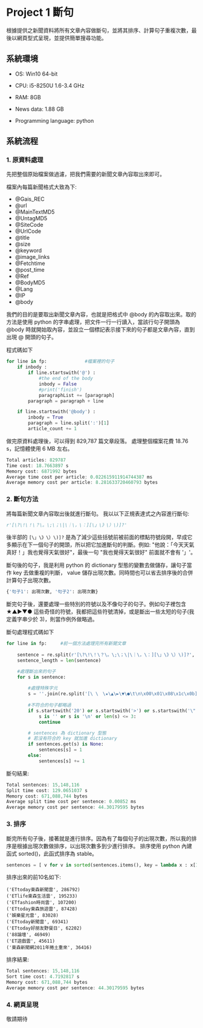 # Project 1 斷句
根據提供之新聞資料將所有文章內容做斷句，並將其排序、計算句子重複次數，最後以網頁型式呈現，並提供簡單搜尋功能。

## 系統環境
*   OS: Win10 64-bit

*   CPU: i5-8250U 1.6-3.4 GHz

*   RAM: 8GB

*   News data: 1.88 GB 

*   Programming language: python

## 系統流程

###  1. 原資料處理
先把整個原始檔案做過濾，把我們需要的新聞文章內容取出來即可。

檔案內每篇新聞格式大致為下:
*   @Gais_REC
*   @url
*   @MainTextMD5
*   @UntagMD5
*   @SiteCode
*   @UrlCode
*   @title
*   @size
*   @keyword
*   @image_links
*   @Fetchtime
*   @post_time
*   @Ref
*   @BodyMD5
*   @Lang
*   @IP
*   @body

我們的目的是要取出新聞文章內容，也就是把格式中 @body 的內容取出來。取的方法是使用 python 的字串處理，把文件一行一行讀入，當該行句子開頭為 @body 時就開始取內容，並設立一個標記表示接下來的句子都是文章內容，直到出現 @ 開頭的句子。

程式碼如下
```python
for line in fp:              #檔案裡的句子
    if inbody :
        if line.startswith('@') :      
            #the end of the body
            inbody = False
            #print('finish')
            paragraphList += [paragraph]
        paragraph = paragraph + line

    if line.startswith('@body') :
        inbody = True
        paragraph = line.split(':')[1]
        article_count += 1
```

做完原資料處理後，可以得到 829,787 篇文章段落。
處理整個檔案花費 18.76 s，記憶體使用 6 MB 左右。

```javascript
Total articles: 829787
Time cost: 18.7663897 s
Memory cost: 6871992 bytes
Average time cost per article: 0.022615911914744387 ms
Average memory cost per article: 8.281633720460793 bytes
```


### 2. 斷句方法
將每篇新聞文章內容取出後就進行斷句。
我以以下正規表達式之內容進行斷句:
```python
r'[\?\!\！\？\。\;\；\|\｜\，\：][\」\》\）\)]?'
```
後半部的 ```[\」\》\）\)]?``` 是為了減少這些括號前被前面的標點符號段開，早成它多顯示在下一個句子的開頭，所以把它加進斷句的判斷。例如: "他說：「今天天氣真好！」我也覺得天氣很好"，最後一句 "我也覺得天氣很好" 前面就不會有 '」'。

斷句後的句子，我是利用 python 的 dictionary 型態的變數去做儲存，讓句子當作 key 去做重複的判斷， value 儲存出現次數。同時間也可以省去排序後的合併計算句子出現次數。
```python
{'句子1': 出現次數, '句子2': 出現次數}
```
斷完句子後，還要處理一些特別的符號以及不像句子的句子。例如句子裡包含 ★▲►▼● 這些奇怪的符號，我都把這些符號清掉，或是斷出一些太短的句子(我定義字串少於 3)，則當作例外做略過。

斷句處理程式碼如下
```python
for line in fp:     #前一個方法處理完所有新聞文章
    
    sentence = re.split(r'[\?\!\！\？\。\;\；\|\｜\，\：][\」\》\）\)]?', line)
    sentence_length = len(sentence)

    #處理斷出來的句子
    for s in sentence:
        
        #處理特殊字元
        s = ''.join(re.split('[\ \　\★\▲\►\▼\●\t\n\x00\x01\x08\x1c\x0b]', s))
        
        #不符合的句子都略過
        if s.startswith('20') or s.startswith('>') or s.startswith('\"') or s.startswith(',') or \
            s is '' or s is '\n' or len(s) <= 3:
            continue

        # sentences 為 dictionary 型態
        # 若沒有符合的 key 就加進 dictionary
        if sentences.get(s) is None:
            sentences[s] = 1
        else:
            sentences[s] += 1
```

斷句結果:
```javascript
Total sentences: 15,148,116
Split time cost: 129.0651037 s
Memory cost: 671,088,744 bytes
Average split time cost per sentence: 0.00852 ms
Average memory cost per sentence: 44.30179595 bytes

```

### 3. 排序

斷完所有句子後，接著就是進行排序。因為有了每個句子的出現次數，所以我的排序是根據出現次數做排序，以出現次數多到少進行排序。
排序使用 python 內建函式 sorted()，此函式排序為 stable。
```python
sentences = [ v for v in sorted(sentences.items(), key = lambda x : x[1], reverse=True)]
```

排序出來的前10名如下:
```
('ETtoday東森新聞雲', 286792)
('ETlife東森生活雲', 195233)
('ETfashion時尚雲', 107200)
('ETtoday東森旅遊雲', 87428)
('娛樂星光雲', 83028)
('ETtoday新聞雲', 69341)
('ETtoday好朋友野餐日', 62202)
('88論壇', 46949)
('ET遊戲雲', 45611)
('東森新聞網2011年捲土重來', 36416)
```

排序結果:
```javascript
Total sentences: 15,148,116
Sort time cost: 4.7192817 s
Memory cost: 671,088,744 bytes
Average memory cost per sentence: 44.30179595 bytes
```

### 4. 網頁呈現
敬請期待 